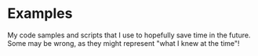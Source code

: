 # Examples
My code samples and scripts that I use to hopefully save time in the future. Some may be wrong, as they might represent "what I knew at the time"!
